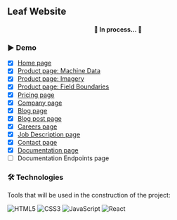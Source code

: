 ## Leaf Website

<h4 align="center"> 
	🚧 In process... 🚧
</h4>

### ▶️ Demo

- [x] <a href="https://felipecabuto.github.io/site-leaf/">Home page</a>
- [x] <a href="https://felipecabuto.github.io/site-leaf/product-machine-data.html">Product page: Machine Data</a>
- [x] <a href="https://felipecabuto.github.io/site-leaf/product-imagery.html">Product page: Imagery</a>
- [x] <a href="https://felipecabuto.github.io/site-leaf/product-field-boundaries.html">Product page: Field Boundaries</a>
- [x] <a href="https://felipecabuto.github.io/site-leaf/pricing.html">Pricing page</a>
- [x] <a href="https://felipecabuto.github.io/site-leaf/company.html">Company page</a>
- [x] <a href="https://felipecabuto.github.io/site-leaf/blog.html">Blog page</a>
- [x] <a href="https://felipecabuto.github.io/site-leaf/blog-post.html">Blog post page</a>
- [x] <a href="https://felipecabuto.github.io/site-leaf/careers.html">Careers page</a>
- [x] <a href="https://felipecabuto.github.io/site-leaf/job-description.html">Job Description page</a>
- [x] <a href="https://felipecabuto.github.io/site-leaf/contact.html">Contact page</a>
- [x] <a href="https://felipecabuto.github.io/site-leaf/endpoints.html">Documentation page</a>
- [ ] Documentation Endpoints page

### 🛠 Technologies

Tools that will be used in the construction of the project:

![HTML5](https://img.shields.io/badge/HTML5-E34F26?style=for-the-badge&logo=html5&logoColor=white)
![CSS3](https://img.shields.io/badge/CSS3-1572B6?style=for-the-badge&logo=css3&logoColor=white)
![JavaScript](https://img.shields.io/badge/JavaScript-F7DF1E?style=for-the-badge&logo=javascript&logoColor=black)
![React](https://img.shields.io/badge/React-20232A?style=for-the-badge&logo=react&logoColor=61DAFB)